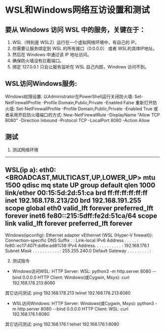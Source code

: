 # WSL和Windows网络互访设置和测试

## 要从 Windows 访问 WSL 中的服务，关键在于：
1) WSL（特别是 WSL2）运行在一个虚拟网络环境中，有自己的 IP。
2) 你需要让服务绑定到 WSL 的所有接口（0.0.0.0） 或者 WSL的具体IP地址。
3) 然后在 Windows 中通过该 IP 地址访问。
4) 确保防火墙没有拦截端口。
5) 绑定 127.0.0.1 只会让服务监听在 WSL 自己内部，Windows 访问不到。

## WSL访问Windows服务:
Windows权限设置:
以Administrator在PowerShell运行关闭防火墙:
Set-NetFirewallProfile -Profile Domain,Public,Private -Enabled False
重新打开防火墙:
Set-NetFirewallProfile -Profile Domain,Public,Private -Enabled True
或者采用开启防火墙端口的方式:
New-NetFirewallRule -DisplayName "Allow TCP 8080" -Direction Inbound -Protocol TCP -LocalPort 8080 -Action Allow

## 测试
1. 测试网络环境
------
WSL(ip a):
eth0: <BROADCAST,MULTICAST,UP,LOWER_UP> mtu 1500 qdisc mq state UP group default qlen 1000
  link/ether 00:15:5d:2d:51:ca brd ff:ff:ff:ff:ff:ff
  inet 192.168.178.213/20 brd 192.168.191.255 scope global eth0
     valid_lft forever preferred_lft forever
  inet6 fe80::215:5dff:fe2d:51ca/64 scope link
     valid_lft forever preferred_lft forever
------
Windows(ipconfig):
Ethernet adapter vEthernet (WSL (Hyper-V firewall)):
   Connection-specific DNS Suffix  . :
   Link-local IPv6 Address . . . . . : fe80::ec17:407f:dd6e:ad8%58
   IPv4 Address. . . . . . . . . . . : 192.168.176.1
   Subnet Mask . . . . . . . . . . . : 255.255.240.0
   Default Gateway . . . . . . . . . :

2. 测试指令
- Windows访问WSL:
HTTP Server:
WSL: python3 -m http.server 8080 --bind 0.0.0.0
HTTP Client:
Windows(或Cygwin, Msys): curl 192.168.178.213:8080

其它访问测试:
ping 192.168.178.213
telnet 192.168.178.213:8080

- WSL访问Windows:
HTTP Server:
Windows(或Cygwin, Msys): python3 -m http.server 8080 --bind 0.0.0.0
HTTP Client:
WSL: curl 192.168.176.1:8080

其它访问测试:
ping 192.168.176.1
telnet 192.168.176.1:8080
